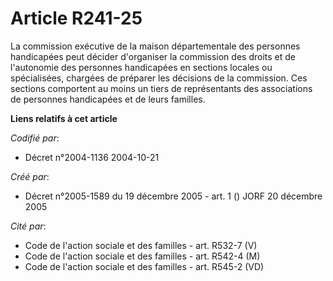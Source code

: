 # Article R241-25

La commission exécutive de la maison départementale des personnes handicapées peut décider d'organiser la commission des
droits et de l'autonomie des personnes handicapées en sections locales ou spécialisées, chargées de préparer les décisions de
la commission. Ces sections comportent au moins un tiers de représentants des associations de personnes handicapées et de
leurs familles.

**Liens relatifs à cet article**

_Codifié par_:

  - Décret n°2004-1136 2004-10-21

_Créé par_:

  - Décret n°2005-1589 du 19 décembre 2005 - art. 1 () JORF 20 décembre 2005

_Cité par_:

  - Code de l'action sociale et des familles - art. R532-7 (V)
  - Code de l'action sociale et des familles - art. R542-4 (M)
  - Code de l'action sociale et des familles - art. R545-2 (VD)
